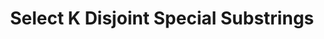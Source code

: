 ---
layout: post
category: blog
title: 3458. Select K Disjoint Special Substrings
snippet: Weekly Contest 437
tags: [algorithms, leetcode]
---